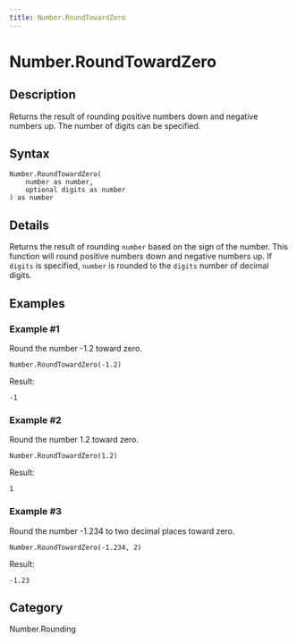 ```yaml
---
title: Number.RoundTowardZero
---
```


# Number.RoundTowardZero


## Description

Returns the result of rounding positive numbers down and negative numbers up. The number of digits can be specified.


## Syntax

```powerquery
Number.RoundTowardZero(
    number as number,
    optional digits as number
) as number
```


## Details

Returns the result of rounding <code>number</code> based on the sign of the number. This function will round positive numbers down and negative numbers up.    If <code>digits</code> is specified, <code>number</code> is rounded to the <code>digits</code> number of decimal digits.  


## Examples

### Example #1 
Round the number -1.2 toward zero.
```powerquery
Number.RoundTowardZero(-1.2)
```

Result: 
```powerquery
-1
```


### Example #2 
Round the number 1.2 toward zero.
```powerquery
Number.RoundTowardZero(1.2)
```

Result: 
```powerquery
1
```


### Example #3 
Round the number -1.234 to two decimal places toward zero.
```powerquery
Number.RoundTowardZero(-1.234, 2)
```

Result: 
```powerquery
-1.23
```




## Category
Number.Rounding
